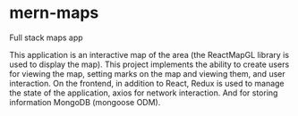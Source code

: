 # mern-maps
Full stack maps app

This application is an interactive map of the area (the ReactMapGL library is used to display the map). This project implements the ability to create users for viewing the map, setting marks on the map and viewing them, and user interaction. On the frontend, in addition to React, Redux is used to manage the state of the application, axios for network interaction. And for storing information MongoDB (mongoose ODM).
